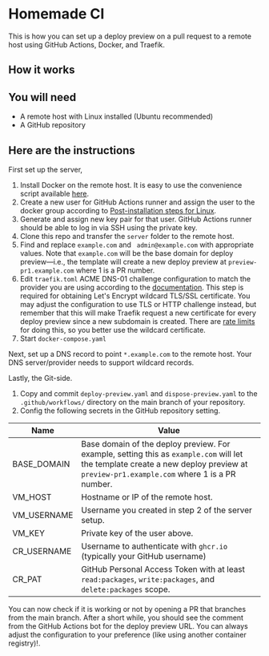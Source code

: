 # Homemade CI

This is how you can set up a deploy preview on a pull request to a remote host using GitHub Actions, Docker, and Traefik.

## How it works

## You will need

- A remote host with Linux installed (Ubuntu recommended)
- A GitHub repository

## Here are the instructions

First set up the server,

1. Install Docker on the remote host. It is easy to use the convenience script available [here](https://docs.docker.com/engine/install/linux-postinstall/).
2. Create a new user for GitHub Actions runner and assign the user to the docker group according to [Post-installation steps for Linux](https://docs.docker.com/engine/install/ubuntu/#install-using-the-convenience-script).
3. Generate and assign new key pair for that user. GitHub Actions runner should be able to log in via SSH using the private key.
4. Clone this repo and transfer the `server` folder to the remote host.
5. Find and replace `example.com` and ` admin@example.com` with appropriate values. Note that `example.com` will be the base domain for deploy preview—i.e., the template will create a new deploy preview at `preview-pr1.example.com` where 1 is a PR number.
6. Edit `traefik.toml` ACME DNS-01 challenge configuration to match the provider you are using according to the [documentation](https://doc.traefik.io/traefik/https/acme/). This step is required for obtaining Let's Encrypt wildcard TLS/SSL certificate. You may adjust the configuration to use TLS or HTTP challenge instead, but remember that this will make Traefik request a new certificate for every deploy preview since a new subdomain is created. There are [rate limits](https://letsencrypt.org/docs/rate-limits/) for doing this, so you better use the wildcard certificate.
7. Start `docker-compose.yaml`

Next, set up a DNS record to point `*.example.com` to the remote host. Your DNS server/provider needs to support wildcard records.

Lastly, the Git-side.

1. Copy and commit `deploy-preview.yaml` and `dispose-preview.yaml` to the `.github/workflows/` directory on the main branch of your repository.
2. Config the following secrets in the GitHub repository setting.

| Name        | Value                                                                                                                                                                                |
| ----------- | ------------------------------------------------------------------------------------------------------------------------------------------------------------------------------------ |
| BASE_DOMAIN | Base domain of the deploy preview. For example, setting this as `example.com` will let the template create a new deploy preview at `preview-pr1.example.com` where 1 is a PR number. |
| VM_HOST     | Hostname or IP of the remote host.                                                                                                                                                   |
| VM_USERNAME | Username you created in step 2 of the server setup.                                                                                                                                  |
| VM_KEY      | Private key of the user above.                                                                                                                                                       |
| CR_USERNAME | Username to authenticate with `ghcr.io` (typically your GitHub username)                                                                                                             |
| CR_PAT      | GitHub Personal Access Token with at least `read:packages`, `write:packages`, and `delete:packages` scope.                                                                           |

You can now check if it is working or not by opening a PR that branches from the main branch. After a short while, you should see the comment from the GitHub Actions bot for the deploy preview URL. You can always adjust the configuration to your preference (like using another container registry)!.
